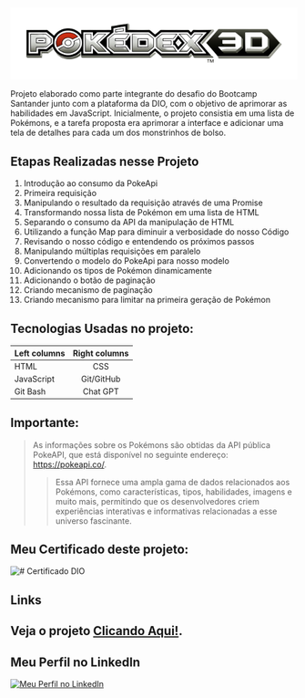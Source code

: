 ![# Trilha JS Developer - Pokedex](https://github.com/ozzysousa/js-developer-pokedex/blob/main/assets/img/pokeapi_256.png?raw=true)


Projeto elaborado como parte integrante do desafio do Bootcamp Santander junto com a plataforma da DIO, com o objetivo de aprimorar as habilidades em JavaScript. Inicialmente, o projeto consistia em uma lista de Pokémons, e a tarefa proposta era aprimorar a interface e adicionar uma tela de detalhes para cada um dos monstrinhos de bolso.

## Etapas Realizadas nesse Projeto
1. Introdução ao consumo da PokeApi
2. Primeira requisição
3. Manipulando o resultado da requisição através de uma Promise
4. Transformando nossa lista de Pokémon em uma lista de HTML
5. Separando o consumo da API da manipulação de HTML
6. Utilizando a função Map para diminuir a verbosidade do nosso Código
7. Revisando o nosso código e entendendo os próximos passos
8. Manipulando múltiplas requisições em paralelo
9. Convertendo o modelo do PokeApi para nosso modelo
10. Adicionando os tipos de Pokémon dinamicamente
11. Adicionando o botão de paginação
12. Criando mecanismo de paginação
13. Criando mecanismo para limitar na primeira geração de Pokémon

## Tecnologias Usadas no projeto:

| Left columns  | Right columns |
| ------------- |:-------------:|
| HTML    | CSS     |
| JavaScript      |Git/GitHub     |
| Git Bash     | Chat GPT    |


## Importante:

> As informações sobre os Pokémons são obtidas da API pública PokeAPI, que está disponível no seguinte endereço: https://pokeapi.co/. 
>
>> Essa API fornece uma ampla gama de dados relacionados aos Pokémons, como características, tipos, habilidades, imagens e muito mais, permitindo que os desenvolvedores criem experiências interativas e informativas relacionadas a esse universo fascinante.
## Meu Certificado deste projeto:
![# Certificado DIO](https://hermes.digitalinnovation.one/certificates/cover/1264CFBE.jpg)

## Links

Veja o projeto [Clicando Aqui!](https://ozzysousa.github.io/js-developer-pokedex/).
---
## Meu Perfil no LinkedIn
[![Meu Perfil no LinkedIn](https://img.icons8.com/color/48/000000/linkedin.png)](https://www.linkedin.com/in/sousabelcher/)
